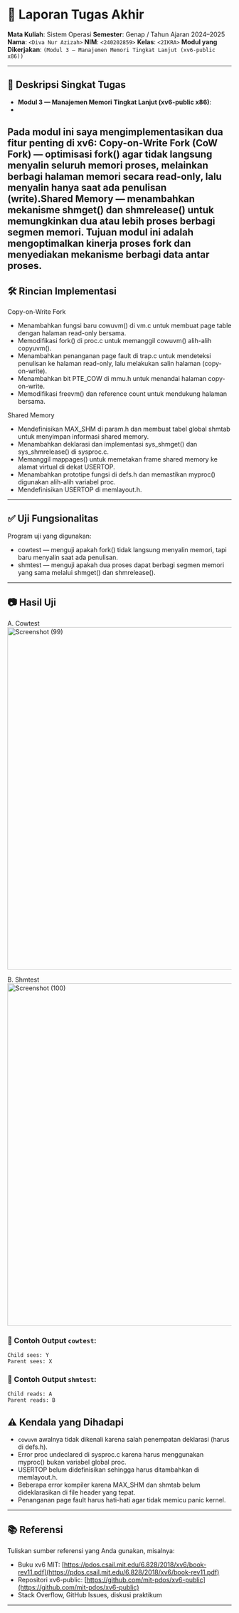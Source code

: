 # 📝 Laporan Tugas Akhir

**Mata Kuliah**: Sistem Operasi
**Semester**: Genap / Tahun Ajaran 2024–2025
**Nama**: `<Diva Nur Azizah>`
**NIM**: `<240202859>`
**Kelas**: `<2IKRA>`
**Modul yang Dikerjakan**:
`(Modul 3 — Manajemen Memori Tingkat Lanjut (xv6-public x86))`

---

## 📌 Deskripsi Singkat Tugas

* **Modul 3 — Manajemen Memori Tingkat Lanjut (xv6-public x86)**:
* 
Pada modul ini saya mengimplementasikan dua fitur penting di xv6:
Copy-on-Write Fork (CoW Fork) — optimisasi fork() agar tidak langsung menyalin seluruh memori proses, melainkan berbagi halaman memori secara read-only, lalu menyalin hanya saat ada penulisan (write).Shared Memory — menambahkan mekanisme shmget() dan shmrelease() untuk memungkinkan dua atau lebih proses berbagi segmen memori.
Tujuan modul ini adalah mengoptimalkan kinerja proses fork dan menyediakan mekanisme berbagi data antar proses.
---

## 🛠️ Rincian Implementasi

Copy-on-Write Fork
* Menambahkan fungsi baru cowuvm() di vm.c untuk membuat page table dengan halaman read-only bersama.
* Memodifikasi fork() di proc.c untuk memanggil cowuvm() alih-alih copyuvm().
* Menambahkan penanganan page fault di trap.c untuk mendeteksi penulisan ke halaman read-only, lalu melakukan salin halaman (copy-on-write).
* Menambahkan bit PTE_COW di mmu.h untuk menandai halaman copy-on-write.
* Memodifikasi freevm() dan reference count untuk mendukung halaman bersama.

Shared Memory
* Mendefinisikan MAX_SHM di param.h dan membuat tabel global shmtab untuk menyimpan informasi shared memory.
* Menambahkan deklarasi dan implementasi sys_shmget() dan sys_shmrelease() di sysproc.c.
* Memanggil mappages() untuk memetakan frame shared memory ke alamat virtual di dekat USERTOP.
* Menambahkan prototipe fungsi di defs.h dan memastikan myproc() digunakan alih-alih variabel proc.
* Mendefinisikan USERTOP di memlayout.h.
---

## ✅ Uji Fungsionalitas

Program uji yang digunakan:

* cowtest — menguji apakah fork() tidak langsung menyalin memori, tapi baru menyalin saat ada penulisan.
* shmtest — menguji apakah dua proses dapat berbagi segmen memori yang sama melalui shmget() dan shmrelease().

---

## 📷 Hasil Uji
A. Cowtest
<img width="1366" height="768" alt="Screenshot (99)" src="https://github.com/user-attachments/assets/d0533a28-b2bf-4868-932a-4cdf8d2c43aa" />

B. Shmtest
<img width="1366" height="768" alt="Screenshot (100)" src="https://github.com/user-attachments/assets/6aa36f93-d793-4f89-9fcf-869486df2bab" />


### 📍 Contoh Output `cowtest`:

```
Child sees: Y
Parent sees: X
```

### 📍 Contoh Output `shmtest`:

```
Child reads: A
Parent reads: B
```

## ⚠️ Kendala yang Dihadapi



* `cowuvm` awalnya tidak dikenali karena salah penempatan deklarasi (harus di defs.h).
* Error proc undeclared di sysproc.c karena harus menggunakan myproc() bukan variabel global proc.
* USERTOP belum didefinisikan sehingga harus ditambahkan di memlayout.h.
* Beberapa error kompiler karena MAX_SHM dan shmtab belum dideklarasikan di file header yang tepat.
* Penanganan page fault harus hati-hati agar tidak memicu panic kernel.


---

## 📚 Referensi

Tuliskan sumber referensi yang Anda gunakan, misalnya:

* Buku xv6 MIT: [https://pdos.csail.mit.edu/6.828/2018/xv6/book-rev11.pdf](https://pdos.csail.mit.edu/6.828/2018/xv6/book-rev11.pdf)
* Repositori xv6-public: [https://github.com/mit-pdos/xv6-public](https://github.com/mit-pdos/xv6-public)
* Stack Overflow, GitHub Issues, diskusi praktikum

---
